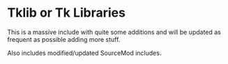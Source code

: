 # Tklib or Tk Libraries
This is a massive include with quite some additions and will be updated as frequent as possible adding more stuff.

Also includes modified/updated SourceMod includes.
